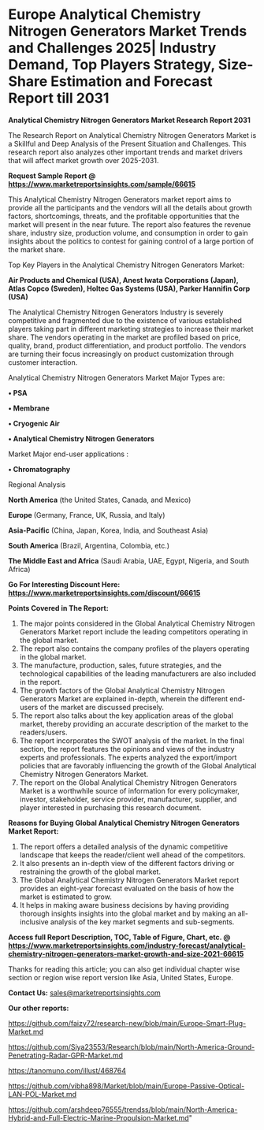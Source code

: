 # Europe Analytical Chemistry Nitrogen Generators Market Trends and Challenges 2025| Industry Demand, Top Players Strategy, Size-Share Estimation and Forecast Report till 2031

<strong>Analytical Chemistry Nitrogen Generators Market Research Report 2031</strong>

The Research Report on Analytical Chemistry Nitrogen Generators Market is a Skillful and Deep Analysis of the Present Situation and Challenges. This research report also analyzes other important trends and market drivers that will affect market growth over 2025-2031.

<strong>Request Sample Report @ <a href=https://www.marketreportsinsights.com/sample/66615>https://www.marketreportsinsights.com/sample/66615</a></strong>

This Analytical Chemistry Nitrogen Generators market report aims to provide all the participants and the vendors will all the details about growth factors, shortcomings, threats, and the profitable opportunities that the market will present in the near future. The report also features the revenue share, industry size, production volume, and consumption in order to gain insights about the politics to contest for gaining control of a large portion of the market share.

Top Key Players in the Analytical Chemistry Nitrogen Generators Market:

<strong>Air Products and Chemical (USA), Anest Iwata Corporations (Japan), Atlas Copco (Sweden), Holtec Gas Systems (USA), Parker Hannifin Corp (USA)</strong>

The Analytical Chemistry Nitrogen Generators Industry is severely competitive and fragmented due to the existence of various established players taking part in different marketing strategies to increase their market share. The vendors operating in the market are profiled based on price, quality, brand, product differentiation, and product portfolio. The vendors are turning their focus increasingly on product customization through customer interaction.

Analytical Chemistry Nitrogen Generators Market Major Types are:

<strong>• PSA

• Membrane

• Cryogenic Air

• Analytical Chemistry Nitrogen Generators</strong>

Market Major end-user applications :

<strong>• Chromatography</strong>

Regional Analysis

</u><strong><b>North America</b></strong> (the United States, Canada, and Mexico)

<strong><b>Europe </b></strong>(Germany, France, UK, Russia, and Italy)

<strong><b>Asia-Pacific</b></strong> (China, Japan, Korea, India, and Southeast Asia)

<strong><b>South America</b></strong> (Brazil, Argentina, Colombia, etc.)

<strong><b>The Middle East and Africa</b></strong> (Saudi Arabia, UAE, Egypt, Nigeria, and South Africa)

<strong>Go For Interesting Discount Here: <a href=https://www.marketreportsinsights.com/discount/66615>https://www.marketreportsinsights.com/discount/66615</a></strong>

<strong>Points Covered in The Report:</strong>
<ol>
  <li>The major points considered in the Global Analytical Chemistry Nitrogen Generators Market report include the leading competitors operating in the global market.</li>
  <li>The report also contains the company profiles of the players operating in the global market.</li>
  <li>The manufacture, production, sales, future strategies, and the technological capabilities of the leading manufacturers are also included in the report.</li>
  <li>The growth factors of the Global Analytical Chemistry Nitrogen Generators Market are explained in-depth, wherein the different end-users of the market are discussed precisely.</li>
  <li>The report also talks about the key application areas of the global market, thereby providing an accurate description of the market to the readers/users.</li>
  <li>The report incorporates the SWOT analysis of the market. In the final section, the report features the opinions and views of the industry experts and professionals. The experts analyzed the export/import policies that are favorably influencing the growth of the Global Analytical Chemistry Nitrogen Generators Market.</li>
  <li>The report on the Global Analytical Chemistry Nitrogen Generators Market is a worthwhile source of information for every policymaker, investor, stakeholder, service provider, manufacturer, supplier, and player interested in purchasing this research document.</li>
</ol>
<strong>Reasons for Buying Global Analytical Chemistry Nitrogen Generators Market Report:</strong>

<ol>
  <li>The report offers a detailed analysis of the dynamic competitive landscape that keeps the reader/client well ahead of the competitors.</li>
  <li>It also presents an in-depth view of the different factors driving or restraining the growth of the global market.</li>
  <li>The Global Analytical Chemistry Nitrogen Generators Market report provides an eight-year forecast evaluated on the basis of how the market is estimated to grow.</li>
  <li>It helps in making aware business decisions by having providing thorough insights insights into the global market and by making an all-inclusive analysis of the key market segments and sub-segments.</li>
</ol>
<strong>Access full Report Description, TOC, Table of Figure, Chart, etc. @ <a href=https://www.marketreportsinsights.com/industry-forecast/analytical-chemistry-nitrogen-generators-market-growth-and-size-2021-66615>https://www.marketreportsinsights.com/industry-forecast/analytical-chemistry-nitrogen-generators-market-growth-and-size-2021-66615</a></strong>


Thanks for reading this article; you can also get individual chapter wise section or region wise report version like Asia, United States, Europe.

<strong>Contact Us:</strong>
sales@marketreportsinsights.com

<strong>Our other reports:</strong>

<a href=https://github.com/faizy72/research-new/blob/main/Europe-Smart-Plug-Market.md>https://github.com/faizy72/research-new/blob/main/Europe-Smart-Plug-Market.md</a>

<a href=https://github.com/Siya23553/Research/blob/main/North-America-Ground-Penetrating-Radar-GPR-Market.md>https://github.com/Siya23553/Research/blob/main/North-America-Ground-Penetrating-Radar-GPR-Market.md</a>

<a href=https://tanomuno.com/illust/468764>https://tanomuno.com/illust/468764</a>

<a href=https://github.com/vibha898/Market/blob/main/Europe-Passive-Optical-LAN-POL-Market.md>https://github.com/vibha898/Market/blob/main/Europe-Passive-Optical-LAN-POL-Market.md</a>

<a href=https://github.com/arshdeep76555/trendss/blob/main/North-America-Hybrid-and-Full-Electric-Marine-Propulsion-Market.md>https://github.com/arshdeep76555/trendss/blob/main/North-America-Hybrid-and-Full-Electric-Marine-Propulsion-Market.md</a>"
